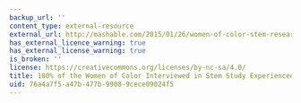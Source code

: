 ```yaml
---
backup_url: ''
content_type: external-resource
external_url: http://mashable.com/2015/01/26/women-of-color-stem-research/
has_external_licence_warning: true
has_external_license_warning: true
is_broken: ''
license: https://creativecommons.org/licenses/by-nc-sa/4.0/
title: 100% of the Women of Color Interviewed in Stem Study Experienced Gender Bias
uid: 76a4a7f5-a47b-477b-9908-9cece09024f5
---
```

